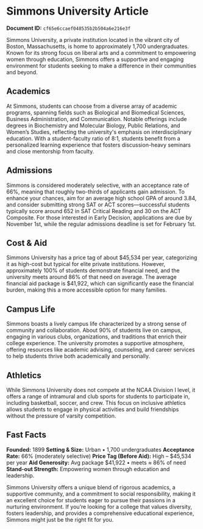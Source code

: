 # Simmons University Article

**Document ID:** `cf65e6ccaef048535b2b504a6e216e3f`

Simmons University, a private institution located in the vibrant city of Boston, Massachusetts, is home to approximately 1,700 undergraduates. Known for its strong focus on liberal arts and a commitment to empowering women through education, Simmons offers a supportive and engaging environment for students seeking to make a difference in their communities and beyond.

## Academics
At Simmons, students can choose from a diverse array of academic programs, spanning fields such as Biological and Biomedical Sciences, Business Administration, and Communication. Notable offerings include degrees in Biochemistry and Molecular Biology, Public Relations, and Women’s Studies, reflecting the university's emphasis on interdisciplinary education. With a student-faculty ratio of 8:1, students benefit from a personalized learning experience that fosters discussion-heavy seminars and close mentorship from faculty.

## Admissions
Simmons is considered moderately selective, with an acceptance rate of 66%, meaning that roughly two-thirds of applicants gain admission. To enhance your chances, aim for an average high school GPA of around 3.84, and consider submitting strong SAT or ACT scores—successful students typically score around 652 in SAT Critical Reading and 30 on the ACT Composite. For those interested in Early Decision, applications are due by November 1st, while the regular admissions deadline is set for February 1st.

## Cost & Aid
Simmons University has a price tag of about $45,534 per year, categorizing it as high-cost but typical for elite private institutions. However, approximately 100% of students demonstrate financial need, and the university meets around 86% of that need on average. The average financial aid package is $41,922, which can significantly ease the financial burden, making this a more accessible option for many families.

## Campus Life
Simmons boasts a lively campus life characterized by a strong sense of community and collaboration. About 90% of students live on campus, engaging in various clubs, organizations, and traditions that enrich their college experience. The university promotes a supportive atmosphere, offering resources like academic advising, counseling, and career services to help students thrive both academically and personally.

## Athletics
While Simmons University does not compete at the NCAA Division I level, it offers a range of intramural and club sports for students to participate in, including basketball, soccer, and crew. This focus on inclusive athletics allows students to engage in physical activities and build friendships without the pressure of varsity competition.

## Fast Facts
**Founded:** 1899
**Setting & Size:** Urban • 1,700 undergraduates
**Acceptance Rate:** 66% (moderately selective)
**Price Tag (Before Aid):** High – $45,534 per year
**Aid Generosity:** Avg package $41,922 • meets ≈ 86% of need
**Stand-out Strength:** Empowering women through education and leadership.

Simmons University offers a unique blend of rigorous academics, a supportive community, and a commitment to social responsibility, making it an excellent choice for students eager to pursue their passions in a nurturing environment. If you’re looking for a college that values diversity, fosters leadership, and provides a comprehensive educational experience, Simmons might just be the right fit for you.
